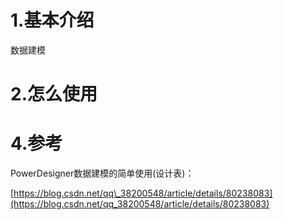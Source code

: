 # 1.基本介绍

数据建模

# 2.怎么使用



# 4.参考

PowerDesigner数据建模的简单使用\(设计表\)：

[https://blog.csdn.net/qq\_38200548/article/details/80238083](https://blog.csdn.net/qq_38200548/article/details/80238083)


